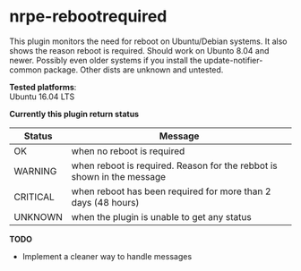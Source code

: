 # nrpe-rebootrequired
This plugin monitors the need for reboot on Ubuntu/Debian systems. It also shows the reason reboot is required. Should work on Ubunto 8.04 and newer. Possibly even older systems if you install the update-notifier-common package. Other dists are unknown and untested.  

**Tested platforms**:  
Ubuntu 16.04 LTS  
  
**Currently this plugin return status**  

| Status   | Message                                                                |
| -------- | ---------------------------------------------------------------------- |
| OK       | when no reboot is required                                             |
| WARNING  | when reboot is required. Reason for the rebbot is shown in the message |
| CRITICAL | when reboot has been required for more than 2 days (48 hours)          |
| UNKNOWN  | when the plugin is unable to get any status                            |

**TODO**  
- Implement a cleaner way to handle messages